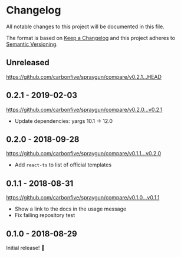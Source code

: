 # Changelog

All notable changes to this project will be documented in this file.

The format is based on [Keep a Changelog](http://keepachangelog.com/en/1.0.0/) and this project adheres to [Semantic Versioning](http://semver.org/spec/v2.0.0.html).

## Unreleased

https://github.com/carbonfive/spraygun/compare/v0.2.1...HEAD

## 0.2.1 - 2019-02-03

https://github.com/carbonfive/spraygun/compare/v0.2.0...v0.2.1

- Update dependencies: yargs 10.1 -> 12.0

## 0.2.0 - 2018-09-28

https://github.com/carbonfive/spraygun/compare/v0.1.1...v0.2.0

- Add `react-ts` to list of official templates

## 0.1.1 - 2018-08-31

https://github.com/carbonfive/spraygun/compare/v0.1.0...v0.1.1

- Show a link to the docs in the usage message
- Fix failing repository test

## 0.1.0 - 2018-08-29

Initial release! 🎊
